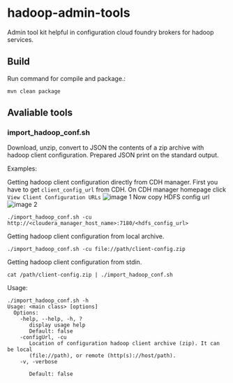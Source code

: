 # hadoop-admin-tools
Admin tool kit helpful in configuration cloud foundry brokers for hadoop services.

## Build 
Run command for compile and package.: 
```
mvn clean package
```
## Avaliable tools

### import_hadoop_conf.sh
Download, unzip, convert to JSON the contents of a zip archive with hadoop client configuration. 
Prepared JSON print on the standard output.

Examples:

Getting hadoop client configuration directly from CDH manager.
First you have to get `client_config_url` from CDH. On CDH manager homepage click `View Client Configuration URLs`
![image 1](https://github.com/trustedanalytics/hadoop-admin-tools/blob/readme_update/wikiImages/CDHconf1.png)
Now copy HDFS config url
![image 2](https://github.com/trustedanalytics/hadoop-admin-tools/blob/readme_update/wikiImages/CDHconf2.png)
```
./import_hadoop_conf.sh -cu http://<cloudera_manager_host_name>:7180/<hdfs_config_url>
```

Getting hadoop client configuration from local archive.
```
./import_hadoop_conf.sh -cu file://path/client-config.zip
```

Getting hadoop client configuration from stdin.
```
cat /path/client-config.zip | ./import_hadoop_conf.sh
```

Usage:
```
./import_hadoop_conf.sh -h
Usage: <main class> [options]
  Options:
    -help, --help, -h, ?
       display usage help
       Default: false
    -configUrl, -cu
       Location of configuration hadoop client archive (zip). It can be local
       (file://path), or remote (http(s)://host/path).
    -v, -verbose
       
       Default: false
```

